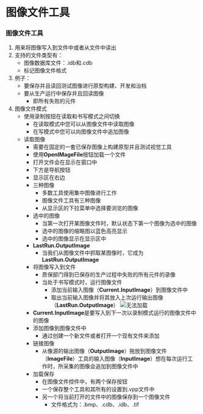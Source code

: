 # 图像文件工具
### 图像文件工具
1. 用来将图像写入到文件中或者从文件中读出
2. 支持的文件类型有：
    - 图像数据库文件：.idb和.cdb
    - 标记图像文件格式
3. 例子：
    - 要保存并且读回测试图像进行原型构建、开发和治档
    - 要从生产运行中保存并且回读图像
        - 即所有失败的元件
4. 图像文件模式
    - 使用录制按钮在读取和书写模式之间切换
        - 在读取模式中您可以从图像文件中读取图像
        - 在写模式中您可以向图像文件中追加图像
    - 读取图像
        - 需要在固定的一套已保存图像上构建原型并且测试视觉工具
        - 使用**OpenIMageFile**按钮加载一个文件
        - 打开文件会在显示在窗口中
        - 下方是导航按钮
        - 显示区在右边
        - 三种图像
            - 多数工具使用集中图像进行工作
            - 图像文件工具有三种图像
            - 从显示区的下拉菜单中选择要浏览的图像
        - 选中的图像
            - 当第一次打开某图像文件时，默认状态下第一个图像为选中的图像
            - 选中的图像的缩略图以蓝色高亮显示
            - 选中的图像显示在显示区中
        - **LastRun.OutputImage**
            - 当我们从图像文件中抓取某图像时，它成为**LastRun.OutputImage**
        - 将图像写入到文件
            - 质保部门得到已保存的生产过程中失败的所有元件的录像
            - 当处于书写模式时，运行图像文件
                - 添加当前输入图像（**Current.InputImage**）到图像文件中
                - 取出当前输入图像并将其放入上次运行输出图像（**LastRun.OutputImage**） 
                ![无法加载](https://github.com/Hellathor/VersionPro/blob/main/img/20220316134209.jpg)
        - **Current.InputImage**是要写入到下一次以录制模式运行的图像文件中的图像
        - 添加图像到图像文件中
            - 通过创建一个新文件或者打开一个现有文件来添加
        - 链接图像
            - 从像源的输出图像（**OutputImage**）拖放到图像文件（**ImageFile**）工具的输入图像（**InputImage**）想在每次运行工作时，所采集的图像会追加到图像文件中
        - 加载保存
            - 在图像文件控件中，有两个保存按钮
            - 一个保存整个工具和其所有的设置到.vpp文件中
            - 另一个将当前打开的文件中的图像保存到一个图像文件
                - 文件格式为：.bmp、.cdb、.idb、.tif
                